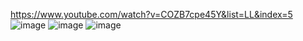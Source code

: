 https://www.youtube.com/watch?v=COZB7cpe45Y&list=LL&index=5
![image](https://github.com/user-attachments/assets/5848b8b7-7073-4042-ba87-8dad0966ef34)
![image](https://github.com/user-attachments/assets/bd42bf17-b4db-4d88-b2f1-9dfea5e5695a)
![image](https://github.com/user-attachments/assets/df94b8d6-f9b3-4eb3-9983-09f46ca2aa57)

